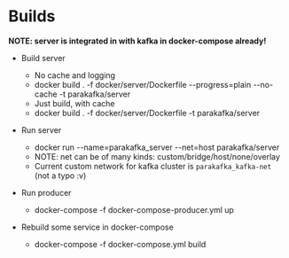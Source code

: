 # Builds
**NOTE: server is integrated in with kafka in docker-compose already!**
- Build server
  - No cache and logging
  - docker build . -f docker/server/Dockerfile --progress=plain --no-cache -t parakafka/server
  - Just build, with cache
  - docker build . -f docker/server/Dockerfile -t parakafka/server

- Run server
  - docker run --name=parakafka_server --net=host parakafka/server
  - NOTE: net can be of many kinds: custom/bridge/host/none/overlay
  - Current custom network for kafka cluster is `parakafka_kafka-net` (not a typo :v)

- Run producer
  - docker-compose -f docker-compose-producer.yml up

- Rebuild some service in docker-compose
  - docker-compose -f docker-compose.yml build